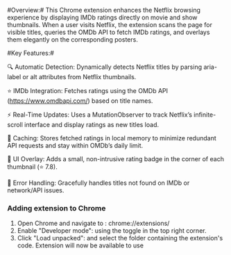 #Overview:#
This Chrome extension enhances the Netflix browsing experience by displaying IMDb ratings directly on movie and show thumbnails. When a user visits Netflix, the extension scans the page for visible titles, queries the OMDb API to fetch IMDb ratings, and overlays them elegantly on the corresponding posters.

#Key Features:#

🔍 Automatic Detection: Dynamically detects Netflix titles by parsing aria-label or alt attributes from Netflix thumbnails.

⭐ IMDb Integration: Fetches ratings using the OMDb API (https://www.omdbapi.com/) based on title names.

⚡ Real-Time Updates: Uses a MutationObserver to track Netflix’s infinite-scroll interface and display ratings as new titles load.

💾 Caching: Stores fetched ratings in local memory to minimize redundant API requests and stay within OMDb’s daily limit.

🎨 UI Overlay: Adds a small, non-intrusive rating badge in the corner of each thumbnail (⭐ 7.8).

🧠 Error Handling: Gracefully handles titles not found on IMDb or network/API issues.
### Adding extension to Chrome ###
1. Open Chrome and navigate to : chrome://extensions/
2. Enable "Developer mode": using the toggle in the top right corner.
3. Click "Load unpacked": and select the folder containing the extension's code.
Extension will now be available to use

